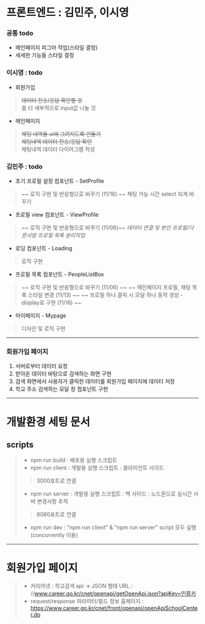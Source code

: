 # 프론트엔드 : 김민주, 이시영      

### 공통 todo
* 메인페이지 피그마 작업(스타일 결정)
* 세세한 기능들 스타일 결정


### 이시영 : todo
* 회원가입
> ~~데이터 전송/응답 확인할 것~~    
좀 더 세부적으로 input값 나눌 것       

* 메인페이지
> ~~채팅 내역들 ui에 그려지도록 만들기~~     
~~채팅내역 데이터 전송/응답 확인~~    
채팅내역 데이터 다이어그램 작성 


### 김민주 : todo 
* 초기 프로필 설정 컴포넌트 - SetProfile
> ~~ 로직 구현 및 반응형으로 바꾸기 (11/16) ~~
> 채팅 가능 시간 select 되게 바꾸기
* 프로필 view 컴포넌트 - ViewProfile
> ~~ 로직 구현 및 반응형으로 바꾸기 (11/06)~~
> *데이터 연결 및 본인 프로필/다른사람 프로필 목록 분리작업*
* 로딩 컴포넌트 - Loading
> 로직 구현
* 프로필 목록 컴포넌트 - PeopleListBox
> ~~ 로직 구현 및 반응형으로 바꾸기 (11/06) ~~
> ~~ 메인페이지 프로필, 채팅 목록 스타일 변경 (11/13) ~~
> ~~ 프로필 하나 클릭 시 모달 하나 동적 생성 - display로 구현 (11/16) ~~
* 마이페이지 - Mypage
> 디자인 및 로직 구현

--- 
### 회원가입 페이지
1. 서버로부터 데이터 요청
2. 받아온 데이터 바탕으로 검색하는 화면 구현
3. 검색 화면에서 사용자가 클릭한 데이터를 회원가입 페이지에 데이터 저장
4. 학교 주소 검색하는 모달 창 컴포넌트 구현
***    
# 개발환경 세팅 문서
## scripts    
> * npm run build : 배포용 실행 스크립트
> * npm run client : 개발용 실행 스크립트 : 클라이언트 사이드
> > 3000포트로 연결
> * npm run server : 개발용 실행 스크립트 : 백 사이드 : 노드몬으로 실시간 서버 변경사항 추적
> > 8080포트로 연결
> * npm run dev : "npm run client" & "npm run server" script 모두 실행(concurrently 이용)
***    
# 회원가입 페이지
> * 커리어넷 : 학교검색 api -> JSON 형태 URL : //www.career.go.kr/cnet/openapi/getOpenApi.json?apiKey=인증키
> * request/response 파라미터/필드 정보 홈페이지 : https://www.career.go.kr/cnet/front/openapi/openApiSchoolCenter.do